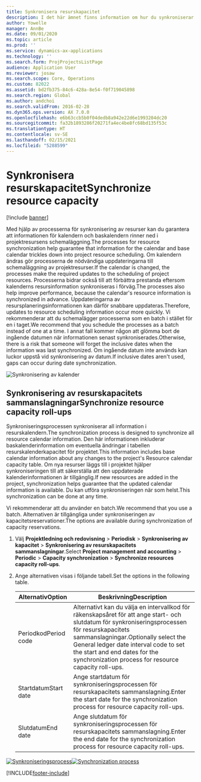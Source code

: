```yaml
---
title: Synkronisera resurskapacitet
description: I det här ämnet finns information om hur du synkroniserar en resurs kapacitet för kalendrar och projekt.
author: Yowelle
manager: AnnBe
ms.date: 09/01/2020
ms.topic: article
ms.prod: ''
ms.service: dynamics-ax-applications
ms.technology: ''
ms.search.form: ProjProjectsListPage
audience: Application User
ms.reviewer: josaw
ms.search.scope: Core, Operations
ms.custom: 82022
ms.assetid: bd2fb375-84c6-428a-8e54-f0f719045898
ms.search.region: Global
ms.author: andchoi
ms.search.validFrom: 2016-02-28
ms.dyn365.ops.version: AX 7.0.0
ms.openlocfilehash: e6b63ccb5b0f04dedb8a942e22d6e1993204dc20
ms.sourcegitcommit: fa32b1893286f20271fa4ec4be8fc68bd135f53c
ms.translationtype: HT
ms.contentlocale: sv-SE
ms.lasthandoff: 02/15/2021
ms.locfileid: "5288599"
---
```

# <a name="synchronize-resource-capacity"></a><span data-ttu-id="e7892-103">Synkronisera resurskapacitet</span><span class="sxs-lookup"><span data-stu-id="e7892-103">Synchronize resource capacity</span></span>

[!include [banner](../includes/banner.md)]

<span data-ttu-id="e7892-104">Med hjälp av processerna för synkronisering av resurser kan du garantera att informationen för kalendern och baskalendern rinner ned i projektresursens schemaläggning.</span><span class="sxs-lookup"><span data-stu-id="e7892-104">The processes for resource synchronization help guarantee that information for the calendar and base calendar trickles down into project resource scheduling.</span></span> <span data-ttu-id="e7892-105">Om kalendern ändras gör processerna de nödvändiga uppdateringarna till schemaläggning av projektresurser.</span><span class="sxs-lookup"><span data-stu-id="e7892-105">If the calendar is changed, the processes make the required updates to the scheduling of project resources.</span></span> <span data-ttu-id="e7892-106">Processerna bidrar också till att förbättra prestanda eftersom kalenderns resursinformation synkroniseras i förväg.</span><span class="sxs-lookup"><span data-stu-id="e7892-106">The processes also help improve performance, because the calendar's resource information is synchronized in advance.</span></span> <span data-ttu-id="e7892-107">Uppdateringarna av resursplaneringsinformationen kan därför snabbare uppdateras.</span><span class="sxs-lookup"><span data-stu-id="e7892-107">Therefore, updates to resource scheduling information occur more quickly.</span></span> <span data-ttu-id="e7892-108">Vi rekommenderar att du schemalägger processerna som en batch i stället för en i taget.</span><span class="sxs-lookup"><span data-stu-id="e7892-108">We recommend that you schedule the processes as a batch instead of one at a time.</span></span> <span data-ttu-id="e7892-109">I annat fall kommer någon att glömma bort de ingående datumen när informationen senast synkroniserades.</span><span class="sxs-lookup"><span data-stu-id="e7892-109">Otherwise, there is a risk that someone will forget the inclusive dates when the information was last synchronized.</span></span> <span data-ttu-id="e7892-110">Om ingående datum inte används kan luckor uppstå vid synkronisering av datum.</span><span class="sxs-lookup"><span data-stu-id="e7892-110">If inclusive dates aren't used, gaps can occur during date synchronization.</span></span>

![Synkronisering av kalender](./media/projectresourcing04-1024x471.jpg)

## <a name="synchronize-resource-capacity-roll-ups"></a><span data-ttu-id="e7892-112">Synkronisering av resurskapacitets sammanslagningar</span><span class="sxs-lookup"><span data-stu-id="e7892-112">Synchronize resource capacity roll-ups</span></span>

<span data-ttu-id="e7892-113">Synkroniseringsprocessen synkroniserar all information i resurskalendern.</span><span class="sxs-lookup"><span data-stu-id="e7892-113">The synchronization process is designed to synchronize all resource calendar information.</span></span> <span data-ttu-id="e7892-114">Den här informationen inkluderar baskalenderinformation om eventuella ändringar i tabellen resurskalenderkapacitet för projektet.</span><span class="sxs-lookup"><span data-stu-id="e7892-114">This information includes base calendar information about any changes to the project's Resource calendar capacity table.</span></span> <span data-ttu-id="e7892-115">Om nya resurser läggs till i projektet hjälper synkroniseringen till att säkerställa att den uppdaterade kalenderinformationen är tillgänglig.</span><span class="sxs-lookup"><span data-stu-id="e7892-115">If new resources are added in the project, synchronization helps guarantee that the updated calendar information is available.</span></span> <span data-ttu-id="e7892-116">Du kan utföra synkroniseringen när som helst.</span><span class="sxs-lookup"><span data-stu-id="e7892-116">This synchronization can be done at any time.</span></span>

<span data-ttu-id="e7892-117">Vi rekommenderar att du använder en batch.</span><span class="sxs-lookup"><span data-stu-id="e7892-117">We recommend that you use a batch.</span></span> <span data-ttu-id="e7892-118">Alternativen är tillgängliga under synkroniseringen av kapacitetsreservationer.</span><span class="sxs-lookup"><span data-stu-id="e7892-118">The options are available during synchronization of capacity reservations.</span></span>

1. <span data-ttu-id="e7892-119">Välj **Projektledning och redovisning** &gt; **Periodisk** &gt; **Synkronisering av kapacitet** &gt; **Synkronisering av resurskapacitets sammanslagningar**.</span><span class="sxs-lookup"><span data-stu-id="e7892-119">Select **Project management and accounting** &gt; **Periodic** &gt; **Capacity synchronization** &gt; **Synchronize resources capacity roll-ups**.</span></span>
2. <span data-ttu-id="e7892-120">Ange alternativen visas i följande tabell.</span><span class="sxs-lookup"><span data-stu-id="e7892-120">Set the options in the following table.</span></span>

    | <span data-ttu-id="e7892-121">Alternativ</span><span class="sxs-lookup"><span data-stu-id="e7892-121">Option</span></span>      | <span data-ttu-id="e7892-122">Beskrivning</span><span class="sxs-lookup"><span data-stu-id="e7892-122">Description</span></span> |
    |-------------|-------------|
    | <span data-ttu-id="e7892-123">Periodkod</span><span class="sxs-lookup"><span data-stu-id="e7892-123">Period code</span></span> | <span data-ttu-id="e7892-124">Alternativt kan du välja en intervallkod för räkenskapsåret för att ange start- och slutdatum för synkroniseringsprocessen för resurskapacitets sammanslagningar.</span><span class="sxs-lookup"><span data-stu-id="e7892-124">Optionally select the General ledger date interval code to set the start and end dates for the synchronization process for resource capacity roll-ups.</span></span> |
    | <span data-ttu-id="e7892-125">Startdatum</span><span class="sxs-lookup"><span data-stu-id="e7892-125">Start date</span></span>  | <span data-ttu-id="e7892-126">Ange startdatum för synkroniseringsprocessen för resurskapacitets sammanslagning.</span><span class="sxs-lookup"><span data-stu-id="e7892-126">Enter the start date for the synchronization process for resource capacity roll-ups.</span></span> |
    | <span data-ttu-id="e7892-127">Slutdatum</span><span class="sxs-lookup"><span data-stu-id="e7892-127">End date</span></span>    | <span data-ttu-id="e7892-128">Ange slutdatum för synkroniseringsprocessen för resurskapacitets sammanslagning.</span><span class="sxs-lookup"><span data-stu-id="e7892-128">Enter the end date for the synchronization process for resource capacity roll-ups.</span></span> |

<span data-ttu-id="e7892-129">[![Synkroniseringsprocess](./media/projectresourcing09.jpg)](./media/projectresourcing09.jpg)</span><span class="sxs-lookup"><span data-stu-id="e7892-129">[![Synchronization process](./media/projectresourcing09.jpg)](./media/projectresourcing09.jpg)</span></span>


[!INCLUDE[footer-include](../includes/footer-banner.md)]
